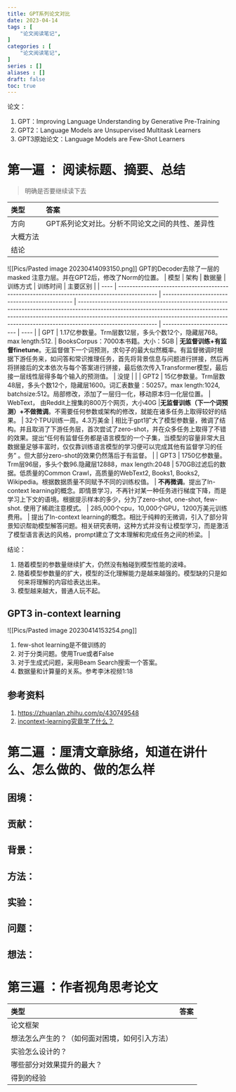 ```yaml
---
title: GPT系列论文对比
date: 2023-04-14
tags : [
	"论文阅读笔记",
]
categories : [
	"论文阅读笔记",
]
series : []
aliases : []
draft: false
toc: true
---
```

论文：
1. GPT：Improving Language Understanding by Generative Pre-Training
2. GPT2：Language Models are Unsupervised Multitask Learners
3. GPT3原始论文：Language Models are Few-Shot Learners

# 第一遍 ： 阅读标题、摘要、总结
> 明确是否要继续读下去

| 类型     | 答案 |
| :-------- | :---- |
| 方向     |  GPT系列论文对比。分析不同论文之间的共性、差异性    |
| 大概方法 |      |
| 结论     |      |

![[Pics/Pasted image 20230414093150.png]]
GPT的Decoder去除了一层的masked 注意力层。并在GPT2后，修改了Norm的位置。
| 模型 | 架构                                                                                         | 数据量                                           | 训练方式                                                                                                                                                                                                                                                               | 训练时间                   | 主要区别 |
| ---- | -------------------------------------------------------------------------------------------- | ---------------------------------------------- | ---------------------------------------------------------------------------------------------------------------------------------------------------------------------------------------------------------------------------------------------------------------------- | -------------------------- | ---- |
| GPT  | 1.17亿参数量。Trm层数12层，多头个数12个，隐藏层768。max length:512.                                        | BooksCorpus：7000本书籍。大小：5GB             | **无监督训练+有监督finetune**。无监督做下一个词预测，求句子的最大似然概率。有监督微调时根据下游任务来，如问答和常识推理任务，首先将背景信息与问题进行拼接，然后再将拼接后的文本依次与每个答案进行拼接，最后依次传入Transformer模型，最后接一层线性层得多每个输入的预测值。 |            没提                |      |
| GPT2 | 15亿参数量。Trm层数48层，多头个数12个，隐藏层1600。词汇表数量：50257。max length:1024, batchsize:512。局部修改，添加了一层归一化，移动原本归一化层位置。 | WebText， 由Reddit上搜集的800万个网页，大小40G |**无监督训练（下一个词预测）+不做微调**。不需要任何参数或架构的修改，就能在诸多任务上取得较好的结果。                                                                                                                                                                                                                                                                        | 32个TPU训练一周。4.3万美金 |  相比于gpt1扩大了模型参数量，微调了结构。并且取消了下游任务层，首次尝试了zero-shot，并在众多任务上取得了不错的效果。提出“任何有监督任务都是语言模型的一个子集，当模型的容量非常大且数据量足够丰富时，仅仅靠训练语言模型的学习便可以完成其他有监督学习的任务” 。但大部分zero-shot的效果仍然落后于有监督。  |
| GPT3 | 1750亿参数量。Trm层96层，多头个数96.隐藏层12888，max length:2048                                                                               | 570GB过滤后的数据。低质量的Common Crawl，高质量的WebText2, Books1, Books2, Wikipedia。根据数据质量不同赋予不同的训练权值。                                      |   **不再微调**。提出了In-context learning的概念。即情景学习，不再针对某一种任务进行梯度下降，而是学习上下文的语境。根据提示样本的多少，分为了zero-shot, one-shot, few-shot. 使用了稀疏注意模式。                                                                                                                                                                                                                                                               |   285,000个cpu，10,000个GPU，1200万美元训练费用。                         | 提出了In-context learning的概念。相比于纯粹的无微调，引入了部分背景知识帮助模型解答问题。相关研究表明，这种方式并没有让模型学习，而是激活了模型语言表达的风格，prompt建立了文本理解和完成任务之间的桥梁。     |

结论：
1. 随着模型的参数量继续扩大，仍然没有触碰到模型性能的波峰。
2. 随着模型参数量的扩大，模型的泛化理解能力是越来越强的。模型缺的只是如何来将理解的内容给表达出来。
3. 模型越来越大，普通人玩不起。


## GPT3 in-context learning
![[Pics/Pasted image 20230414153254.png]]
1. few-shot learning是不做训练的
2. 对于分类问题。使用True或者False
3. 对于生成式问题，采用Beam Search搜索一个答案。
4. 数据量和计算量的关系。参考李沐视频1:18


## 参考资料
1. https://zhuanlan.zhihu.com/p/430749548
2. [incontext-learning究竟学了什么？](https://zhuanlan.zhihu.com/p/484999828)




# 第二遍 ：厘清文章脉络，知道在讲什么、怎么做的、做的怎么样
  
## 困境：
## 贡献：
## 背景：
## 方法：
## 实验：
## 问题：
## 想法：

# 第三遍 ：作者视角思考论文


| 类型                                           | 答案 |
|:---------------------------------------------- |:---- |
| 论文框架                                       |      |
| 想法怎么产生的？（如何面对困境，如何引入方法） |      |
| 实验怎么设计的？                               |      |
| 哪些部分对效果提升的最大？                     |      |
| 得到的经验                    |      |
